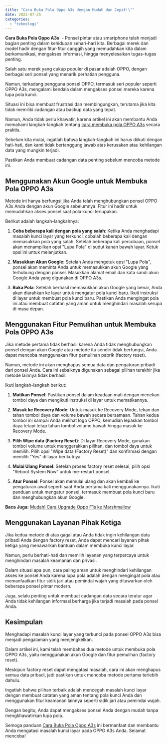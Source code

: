 ```yaml
---
title: "Cara Buka Pola Oppo A3s dengan Mudah dan Cepat!\""
date: 2023-07-25
categories: 
  - "teknologi"
---
```


**Cara Buka Pola Oppo A3s**  - Ponsel pintar atau smartphone telah menjadi bagian penting dalam kehidupan sehari-hari kita. Berbagai merek dan model hadir dengan fitur-fitur canggih yang memudahkan kita dalam berkomunikasi, mengakses informasi, hingga menyelesaikan tugas-tugas penting.

Salah satu merek yang cukup populer di pasar adalah OPPO, dengan berbagai seri ponsel yang menarik perhatian pengguna.

Namun, terkadang pengguna ponsel OPPO, termasuk seri populer seperti OPPO A3s, mengalami kendala dalam mengakses ponsel mereka karena lupa pola kunci.

Situasi ini bisa membuat frustrasi dan membingungkan, terutama jika kita tidak memiliki cadangan atau backup data yang tepat.

Namun, Anda tidak perlu khawatir, karena artikel ini akan membantu Anda memahami langkah-langkah tentang [cara membuka pola OPPO A3s](https://ajiekusumadhany.com/cara-buka-pola-oppo-a3s/) secara praktis.

Sebelum kita mulai, ingatlah bahwa langkah-langkah ini harus diikuti dengan hati-hati, dan kami tidak bertanggung jawab atas kerusakan atau kehilangan data yang mungkin terjadi.

Pastikan Anda membuat cadangan data penting sebelum mencoba metode ini.

## **Menggunakan Akun Google untuk Membuka Pola OPPO A3s**

Metode ini hanya berfungsi jika Anda telah menghubungkan ponsel OPPO A3s Anda dengan akun Google sebelumnya. Fitur ini hadir untuk memudahkan akses ponsel saat pola kunci terlupakan.

Berikut adalah langkah-langkahnya:

1. **Coba beberapa kali dengan pola yang salah**: Ketika Anda menghadapi masalah kunci layar yang terkunci, cobalah beberapa kali dengan memasukkan pola yang salah. Setelah beberapa kali percobaan, ponsel akan menampilkan opsi "Lupa Pola" di sudut kanan bawah layar. Ketuk opsi ini untuk melanjutkan.
    
2. **Masukkan Akun Google**: Setelah Anda mengetuk opsi "Lupa Pola", ponsel akan meminta Anda untuk memasukkan akun Google yang terhubung dengan ponsel. Masukkan alamat email dan kata sandi akun Google Anda yang digunakan di OPPO A3s.
    
3. **Buka Pola**: Setelah berhasil memasukkan akun Google yang benar, Anda akan diarahkan ke layar untuk mengatur pola kunci baru. Ikuti instruksi di layar untuk membuat pola kunci baru. Pastikan Anda mengingat pola ini atau membuat catatan yang aman untuk menghindari masalah serupa di masa depan.
    

## **Menggunakan Fitur Pemulihan untuk Membuka Pola OPPO A3s**

Jika metode pertama tidak berhasil karena Anda tidak menghubungkan ponsel dengan akun Google atau metode itu sendiri tidak berfungsi, Anda dapat mencoba menggunakan fitur pemulihan pabrik (factory reset).

Namun, metode ini akan menghapus semua data dan pengaturan pribadi dari ponsel Anda. Cara ini sebaiknya digunakan sebagai pilihan terakhir jika metode lainnya tidak berhasil.

Ikuti langkah-langkah berikut:

1. **Matikan Ponsel**: Pastikan ponsel dalam keadaan mati dengan menekan tombol daya dan mengikuti instruksi di layar untuk mematikannya.
    
2. **Masuk ke Recovery Mode**: Untuk masuk ke Recovery Mode, tekan dan tahan tombol daya dan volume bawah secara bersamaan. Tahan kedua tombol ini sampai Anda melihat logo OPPO, kemudian lepaskan tombol daya tetapi tetap tahan tombol volume bawah hingga masuk ke Recovery Mode.
    
3. **Pilih Wipe data (Factory Reset)**: Di layar Recovery Mode, gunakan tombol volume untuk menggerakkan pilihan, dan tombol daya untuk memilih. Pilih opsi "Wipe data (Factory Reset)" dan konfirmasi dengan memilih "Yes" di layar berikutnya.
    
4. **Mulai Ulang Ponsel**: Setelah proses factory reset selesai, pilih opsi "Reboot System Now" untuk me-restart ponsel.
    
5. **Atur Ponsel**: Ponsel akan memulai ulang dan akan kembali ke pengaturan awal seperti saat Anda pertama kali menggunakannya. Ikuti panduan untuk mengatur ponsel, termasuk membuat pola kunci baru dan menghubungkan akun Google.
    

**Baca Juga:** [Mudah! Cara Upgrade Oppo F1s ke Marshmallow](https://ajiekusumadhany.com/cara-upgrade-oppo-f1s-ke-marshmallow/)

## **Menggunakan Layanan Pihak Ketiga**

Jika kedua metode di atas gagal atau Anda tidak ingin kehilangan data pribadi Anda dengan factory reset, Anda dapat mencari layanan pihak ketiga yang menawarkan bantuan dalam membuka kunci layar.

Namun, perlu berhati-hati dan memilih layanan yang terpercaya untuk menghindari masalah keamanan dan privasi.

Dalam situasi apa pun, cara paling aman untuk menghindari kehilangan akses ke ponsel Anda karena lupa pola adalah dengan mengingat pola atau memanfaatkan fitur sidik jari atau pemindai wajah yang ditawarkan oleh beberapa ponsel pintar modern.

Juga, selalu penting untuk membuat cadangan data secara teratur agar Anda tidak kehilangan informasi berharga jika terjadi masalah pada ponsel Anda.

## **Kesimpulan**

Menghadapi masalah kunci layar yang terkunci pada ponsel OPPO A3s bisa menjadi pengalaman yang menjengkelkan.

Dalam artikel ini, kami telah membahas dua metode untuk membuka pola OPPO A3s, yaitu menggunakan akun Google dan fitur pemulihan (factory reset).

Meskipun factory reset dapat mengatasi masalah, cara ini akan menghapus semua data pribadi, jadi pastikan untuk mencoba metode pertama terlebih dahulu.

Ingatlah bahwa pilihan terbaik adalah mencegah masalah kunci layar dengan membuat catatan yang aman tentang pola kunci Anda dan menggunakan fitur keamanan lainnya seperti sidik jari atau pemindai wajah.

Dengan begitu, Anda dapat mengakses ponsel Anda dengan mudah tanpa mengkhawatirkan lupa pola.

Semoga panduan [Cara Buka Pola Oppo A3s](https://ajiekusumadhany.com/cara-buka-pola-oppo-a3s/) ini bermanfaat dan membantu Anda mengatasi masalah kunci layar pada OPPO A3s Anda. Selamat mencoba!
